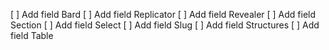 [ ] Add field Bard
[ ] Add field Replicator
[ ] Add field Revealer
[ ] Add field Section
[ ] Add field Select
[ ] Add field Slug
[ ] Add field Structures
[ ] Add field Table
